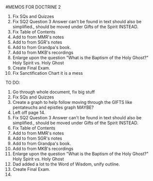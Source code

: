 #MEMOS FOR DOCTRINE 2
1)	Fix SQs and Quizzes
2)	Fix SQ2 Question 3 Answer can&apos;t be found in text should also be simplified., should be moved under Gifts of the Spirit INSTEAD.
3)	Fix Table of Contents
4)	Add to from MMR&apos;s notes
5)	Add to from SGR&apos;s notes
6)	Add to from Grandpa&apos;s book.
7)	Add to from MKB&apos;s recordings
8)	Enlarge upon the question &quot;What is the Baptism of the Holy Ghost?&quot; Holy Spirit vs. Holy Ghost
9)	Create Final Exam.
10) Fix Sanctification Chart it is a mess


TO DO:
1) Go through whole document, fix big stuff
2) Fix SQs and Quizzes
3) Create a graph to help follow moving through the GIFTS like pentateuchs and epistles graph MAYBE?
4) Left off page 14.
5) Fix SQ2 Question 3 Answer can&apos;t be found in text should also be simplified., should be moved under Gifts of the Spirit INSTEAD.
6) Fix Table of Contents
7) Add to from MMR&apos;s notes
8) Add to from SGR&apos;s notes
9) Add to from Grandpa&apos;s book.
10) Add to from MKB&apos;s recordings
11) Enlarge upon the question &quot;What is the Baptism of the Holy Ghost?&quot; Holy Spirit vs. Holy Ghost
12) Dad added a lot to the Word of Wisdom, unify outline.
13) Create Final Exam.
14) 
